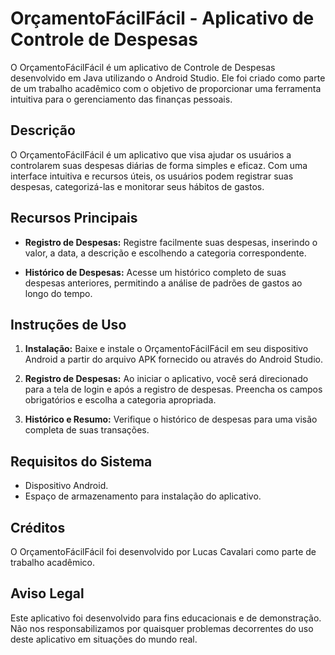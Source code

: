# OrçamentoFácilFácil - Aplicativo de Controle de Despesas

O OrçamentoFácilFácil é um aplicativo de Controle de Despesas desenvolvido em Java utilizando o Android Studio. Ele foi criado como parte de um trabalho acadêmico com o objetivo de proporcionar uma ferramenta intuitiva para o gerenciamento das finanças pessoais.

## Descrição

O OrçamentoFácilFácil é um aplicativo que visa ajudar os usuários a controlarem suas despesas diárias de forma simples e eficaz. Com uma interface intuitiva e recursos úteis, os usuários podem registrar suas despesas, categorizá-las e monitorar seus hábitos de gastos.

## Recursos Principais

- **Registro de Despesas:** Registre facilmente suas despesas, inserindo o valor, a data, a descrição e escolhendo a categoria correspondente.

- **Histórico de Despesas:** Acesse um histórico completo de suas despesas anteriores, permitindo a análise de padrões de gastos ao longo do tempo.

## Instruções de Uso

1. **Instalação:** Baixe e instale o OrçamentoFácilFácil em seu dispositivo Android a partir do arquivo APK fornecido ou através do Android Studio.

2. **Registro de Despesas:** Ao iniciar o aplicativo, você será direcionado para a tela de login e após a registro de despesas. Preencha os campos obrigatórios e escolha a categoria apropriada.

3. **Histórico e Resumo:** Verifique o histórico de despesas para uma visão completa de suas transações.

## Requisitos do Sistema

- Dispositivo Android.
- Espaço de armazenamento para instalação do aplicativo.

## Créditos

O OrçamentoFácilFácil foi desenvolvido por Lucas Cavalari como parte de trabalho acadêmico.

## Aviso Legal

Este aplicativo foi desenvolvido para fins educacionais e de demonstração. Não nos responsabilizamos por quaisquer problemas decorrentes do uso deste aplicativo em situações do mundo real.
